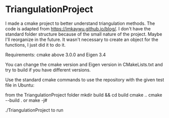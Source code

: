 # TriangulationProject


I made a cmake project to better understand triangulation methods. The code is adapted from https://imkaywu.github.io/blog/.
I don't have the standard folder structure because of the small nature of the project. Maybe I'll reorganize in the future.
It wasn't necessary to create an object for the functions, I just did it to do it.


Requirements:
cmake above 3.0.0 and Eigen 3.4

You can change the cmake version and Eigen version in CMakeLists.txt and try to build if you have different versions.

Use the standard cmake commands to use the repository with the given test file in Ubuntu:

from the TriangulationProject folder
mkdir build && cd build
cmake ..
cmake --build . or make -j#

./TriangulationProject to run